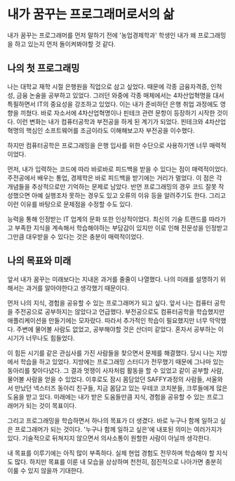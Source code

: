 # 내가 꿈꾸는 프로그래머로서의 삶

내가 꿈꾸는 프로그래머를 먼저 말하기 전에 '농업경제학과' 학생인 내가 왜 프로그래밍을 하고 있는지 먼저 돌이켜봐야할 것 같다.

## 나의 첫 프로그래밍

나는 대학교 재학 시절 은행원을 직업으로 삼고 싶었다. 때문에 각종 금융자격증, 인적성, 금융 논술을 공부하고 있었다. 그러던 와중에 각종 매체에서는 4차산업혁명을 대서특필하면서 IT의 중요성을 강조하고 있었다. 이는 내가 준비하던 은행 취업 과정에도 영향을 끼쳤다. 바로 자소서에 4차산업혁명이나 핀테크 관련 문항이 등장하기 시작한 것이다. 이런 변화는 내가 컴퓨터공학과 부전공을 하게 된 계기가 되었다. 핀테크와 4차산업혁명의 핵심인 소프트웨어를 조금이라도 이해해보고자 부전공을 이수했다.

하지만 컴퓨터공학은 프로그래밍을 은행 입사를 위한 수단으로 사용하기엔 너무 매력적이었다.

먼저, 내가 입력하는 코드에 따라 바로바로 피드백을 받을 수 있다는 점이 매력적이었다. 주전공에서 배우는 통업, 경제학은 바로 피드백을 받기에는 거리가 멀었다. 이 점은 각 개념들을 추상적으로만 기억하는 문제로 남았다. 반먼 프로그래밍의 경우 코드 잘못 작성했으면 아예 실행조차 못하는 경우도 있고 오류의 이유 등을 알려주기도 한다. 그리고 이런 이유를 바탕으로 문제점을 수정할 수도 있다.

능력을 통해 인정받는 IT 업계의 문화 또한 인상적이었다. 최신의 기술 트랜드를 따라가고 부족한 지식을 계속해서 학습해야하는 부담감이 있지만 이로 인해 전문성을 인정받고 그만큼 대우받을 수 있다는 것은 충분이 매력적이었다.

## 나의 목표와 미래

앞서 내가 꿈꾸는 미래보다는 지내온 과거를 줄줄이 나열했다. 나의 미래를 설명하기 위해서는 과거를 알아야한다고 생각했기 때문이다.

먼저 나의 지식, 경험을 공유할 수 있는 프로그래머가 되고 싶다. 앞서 나는 컴퓨터 공학을 주전공으로 공부하지는 않았다고 언급했다. 부전공으로도 컴퓨터공학을 학습했지만 애플리케이션을 만들기에는 모자랐다.
따라서 추가적인 학습이 필요했지만 너무 막막했다. 주변에 물어볼 사람도 없었고, 공부해야할 것은 산더미 같았다. 혼자서 공부하는 이 시기가 너무나도 힘들었다.

이 힘든 시기를 같은 관심사를 가진 사람들을 찾으면서 문제를 해결했다. 당시 나는 지방에서 학습을 하고 있었다. 지방에는 프로그래밍 스터디가 전무했기 때문에 그나마 있는 동아리를 찾아다녔다. 그 결과 멋쟁이 사자처럼 활동을 할 수 있었고 같이 공부할 사람, 물어볼 사람을 얻을 수 있었다. 이후로도 잠시 몸담았던 SAFFY과정의 사람들, 서울와서 만났던 넥스터즈 동아리 친구들, 지금 몸담고 있는 우테코 코치분들, 크루들에게 많은 도움을 받고 있다. 미래에는 내가 받은 도움들만큼 지식, 경험을 공유할 수 있는 프로그래머가 되는 것이 목표이다.

그리고 프로그래밍을 학습하면서 하나의 목표가 더 생겼다. 바로 누구나 함께 일하고 싶은 프로그래머가 되는 것이다. '누구나 함께 일하고 싶은'에 내포된 의미는 여러가지가 있다. 기술적으로 뒤쳐지지 않으면서 의사소통이 원할한 사람이 아닐까 생각한다.

내 목표를 이루기에는 아직 많이 부족하다. 실제 현업 경험도 전무하며 학습해야 할 지식도 많다. 하지만 목표를 이룬 내 모습을 상상하며 천천히, 점진적으로 나아가면 충분히 이룰 수 있지 않을까 기대한다.
